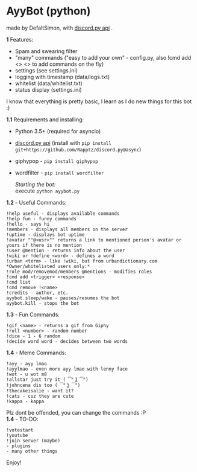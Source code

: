 # AyyBot (python)
made by DefaltSimon, with [discord.py api](https://github.com/Rapptz/discord.py) .

**1** Features:
- Spam and swearing filter
- "many" commands ("easy to add your own" - config.py, also !cmd add <> <> to add commands on the fly)
- settings (see settings.ini)  
- logging with timestamp (data/logs.txt)  
- whitelist (data/whitelist.txt)
- status display (settings.ini)

I know that everything is pretty basic, I learn as I do new things for this bot :)  

**1.1** Requirements and installing:
- Python 3.5+ (required for asyncio)
- [discord.py api](https://github.com/Rapptz/discord.py) (install with ```pip install git+https://github.com/Rapptz/discord.py@async```)
- giphypop - ```pip install giphypop```
- wordfilter - ```pip install wordfilter```

  *Starting the bot:*  
   execute ```python ayybot.py```

**1.2** - Useful Commands:  
```
!help useful - displays available commands  
!help fun - funny commands  
!hello - says hi  
!members - displays all members on the server  
!uptime - displays bot uptime  
!avatar ""@<usr>"" returns a link to mentioned person's avatar or yours if there is no mention  
!user @mention - returns info about the user  
!wiki or !define <word> - defines a word  
!urban <term> - like !wiki, but from urbandictionary.com  
*Owner/whitelisted users only:*  
!role mod/removemod/members @mentions - modifies roles  
!cmd add <trigger> <response>  
!cmd list  
!cmd remove !<name>  
!credits - author, etc.  
ayybot.sleep/wake - pauses/resumes the bot  
ayybot.kill - stops the bot   
```
**1.3** - Fun Commands:  
```
!gif <name> - returns a gif from Giphy  
!roll <number> - random number  
!dice - 1 - 6 random  
!decide word word - decides between two words  
```
**1.4** - Meme Commands:
```
!ayy - ayy lmao  
!ayylmao - even more ayy lmao with lenny face  
!wot - u wot m8  
!allstar just try it ( ͡° ͜ʖ ͡°)  
!johncena dis too ( ͡° ͜ʖ ͡°)  
!thecakeisalie - want it?  
!cats - cuz they are cute  
!kappa - kappa
```
Plz dont be offended, you can change the commands :P  
**1.4** - TO-DO:
```
!votestart
!youtube
!join server (maybe)  
- plugins  
- many other things  
```
Enjoy!
